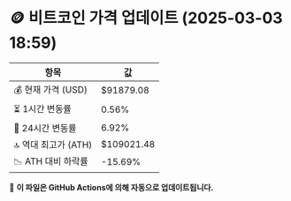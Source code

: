 # 🪙 비트코인 가격 업데이트 (2025-03-03 18:59)

| 항목                | 값 |
|--------------------|----------------|
| 💰 현재 가격 (USD) | $91879.08 |
| ⏳ 1시간 변동률    | 0.56% |
| 📆 24시간 변동률   | 6.92% |
| 🔝 역대 최고가 (ATH) | $109021.48 |
| 📉 ATH 대비 하락률 | -15.69% |

🔄 **이 파일은 GitHub Actions에 의해 자동으로 업데이트됩니다.**
